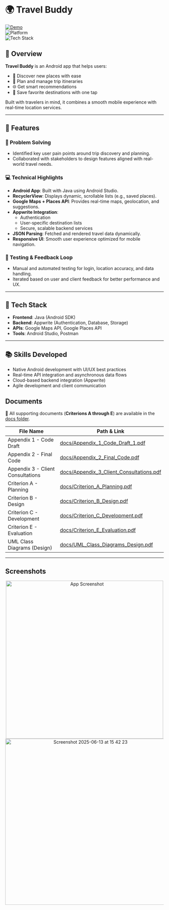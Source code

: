 # 🌍 **Travel Buddy**

[![Demo](https://img.shields.io/badge/Demo-Link-blue?style=for-the-badge&logo=google-drive&logoColor=white)](https://drive.google.com/file/d/1ldB_73UGCHlmKnRBEEyY7yQgRVem_mmq/view)  
![Platform](https://img.shields.io/badge/Platform-Android-green?style=for-the-badge&logo=android&logoColor=white)  
![Tech Stack](https://img.shields.io/badge/Tech%20Stack-Java%20|%20Appwrite%20|%20Google%20Maps%20API-orange?style=for-the-badge)


## 🚀 Overview

**Travel Buddy** is an Android app that helps users:
- 🧭 Discover new places with ease  
- 📅 Plan and manage trip itineraries  
- 🌐 Get smart recommendations  
- 📍 Save favorite destinations with one tap  

Built with travelers in mind, it combines a smooth mobile experience with real-time location services.

---

## 🔑 Features

### 🧠 Problem Solving
- Identified key user pain points around trip discovery and planning.
- Collaborated with stakeholders to design features aligned with real-world travel needs.

### 💻 Technical Highlights
- **Android App**: Built with Java using Android Studio.
- **RecyclerView**: Displays dynamic, scrollable lists (e.g., saved places).
- **Google Maps + Places API**: Provides real-time maps, geolocation, and suggestions.
- **Appwrite Integration**:
  - Authentication
  - User-specific destination lists
  - Secure, scalable backend services
- **JSON Parsing**: Fetched and rendered travel data dynamically.
- **Responsive UI**: Smooth user experience optimized for mobile navigation.

### 🔁 Testing & Feedback Loop
- Manual and automated testing for login, location accuracy, and data handling.
- Iterated based on user and client feedback for better performance and UX.

---

## 🧰 Tech Stack

- **Frontend**: Java (Android SDK)  
- **Backend**: Appwrite (Authentication, Database, Storage)  
- **APIs**: Google Maps API, Google Places API  
- **Tools**: Android Studio, Postman

---

## 📚 Skills Developed

- Native Android development with UI/UX best practices  
- Real-time API integration and asynchronous data flows  
- Cloud-based backend integration (Appwrite)  
- Agile development and client communication

## **Documents**  
📄 All supporting documents (**Criterions A through E**) are available in the [docs folder](./docs).


| File Name                          | Path & Link |
|-----------------------------------|-------------|
| Appendix 1 - Code Draft           | [docs/Appendix_1_Code_Draft_1.pdf](https://github.com/sarveshtiku/Travel-Buddy-Android-Application/blob/main/docs/Appendix_1_Code_Draft_1.pdf) |
| Appendix 2 - Final Code           | [docs/Appendix_2_Final_Code.pdf](https://github.com/sarveshtiku/Travel-Buddy-Android-Application/blob/main/docs/Appendix_2_Final_Code.pdf) |
| Appendix 3 - Client Consultations | [docs/Appendix_3_Client_Consultations.pdf](https://github.com/sarveshtiku/Travel-Buddy-Android-Application/blob/main/docs/Appendix_3_Client_Consultations.pdf) |
| Criterion A - Planning            | [docs/Criterion_A_Planning.pdf](https://github.com/sarveshtiku/Travel-Buddy-Android-Application/blob/main/docs/Criterion_A_Planning.pdf) |
| Criterion B - Design              | [docs/Criterion_B_Design.pdf](https://github.com/sarveshtiku/Travel-Buddy-Android-Application/blob/main/docs/Criterion_B_Design.pdf) |
| Criterion C - Development         | [docs/Criterion_C_Development.pdf](https://github.com/sarveshtiku/Travel-Buddy-Android-Application/blob/main/docs/Criterion_C_Development.pdf) |
| Criterion E - Evaluation          | [docs/Criterion_E_Evaluation.pdf](https://github.com/sarveshtiku/Travel-Buddy-Android-Application/blob/main/docs/Criterion_E_Evaluation.pdf) |
| UML Class Diagrams (Design)       | [docs/UML_Class_Diagrams_Design.pdf](https://github.com/sarveshtiku/Travel-Buddy-Android-Application/blob/main/docs/UML_Class_Diagrams_Design.pdf) |

---

## **Screenshots**
<div align="center">
    <img src="https://github.com/user-attachments/assets/32329595-2ff0-4102-98c4-fae41e2ee474" alt="App Screenshot" width="500px">
    <img width="526" alt="Screenshot 2025-06-13 at 15 42 23" src="https://github.com/user-attachments/assets/55799a5a-b755-46ca-89ed-5cfebddaedc7" />

</div>

